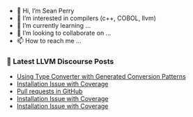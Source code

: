 - 👋 Hi, I’m Sean Perry
- 👀 I’m interested in compilers (c++, COBOL, llvm)
- 🌱 I’m currently learning ...
- 💞️ I’m looking to collaborate on ...
- 📫 How to reach me ...

<!---
s66perry/s66perry is a ✨ special ✨ repository because its `README.md` (this file) appears on your GitHub profile.
You can click the Preview link to take a look at your changes.
--->
### 📕 Latest LLVM Discourse Posts

<!-- DISCOURSE-LLVM:START -->
- [Using Type Converter with Generated Conversion Patterns](https://discourse.llvm.org/t/using-type-converter-with-generated-conversion-patterns/72981#post_1)
- [Installation Issue with Coverage](https://discourse.llvm.org/t/installation-issue-with-coverage/72979#post_4)
- [Pull requests in GitHub](https://discourse.llvm.org/t/pull-requests-in-github/72967#post_2)
- [Installation Issue with Coverage](https://discourse.llvm.org/t/installation-issue-with-coverage/72979#post_3)
- [Installation Issue with Coverage](https://discourse.llvm.org/t/installation-issue-with-coverage/72979#post_2)
<!-- DISCOURSE-LLVM:END -->
